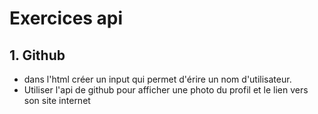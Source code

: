 # Exercices api

## 1. Github

- dans l'html créer un input qui permet d'érire un nom d'utilisateur.
- Utiliser l'api de github pour afficher une photo du profil et le lien vers son site internet

